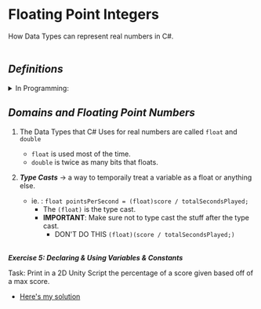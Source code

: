 # Floating Point Integers
How Data Types can represent real numbers in C#.
<br/><br/>

## ***Definitions***

<details>
<summary> In Programming: </summary>

* ***Real Numbers*** → numbers with a decimal; ones that are in what is called the continuous domain 

* ***Continuous Domain*** → the infinite number between 0 and 1.

* ***Discrete Domain*** → A place to represent most real numbers since we cannot represent all of the real numbers.

* ***Floating Point Numbers*** → the way real numbers are represented in the computer, so that the number stays in the discrete domain. `float` & `double`. 

</details>

## ***Domains and Floating Point Numbers***
1. The Data Types that C# Uses for real numbers are called `float` and `double`
    - `float` is used most of the time.
    - `double` is twice as many bits that floats.

2. ***Type Casts*** → a way to temporaily treat a variable as a float or anything else.
    - ie. : `float pointsPerSecond = (float)score / totalSecondsPlayed;`
        - The `(float)` is the type cast.
        - **IMPORTANT**: Make sure not to type cast the stuff after the type cast.
            - DON'T DO THIS `(float)(score / totalSecondsPlayed;)` 
<br/><br/>

***Exercise 5: Declaring & Using Variables & Constants***

Task: Print in a 2D Unity Script the percentage of a score given based off of a max score.

- [Here's my solution](Exercise5.cs)